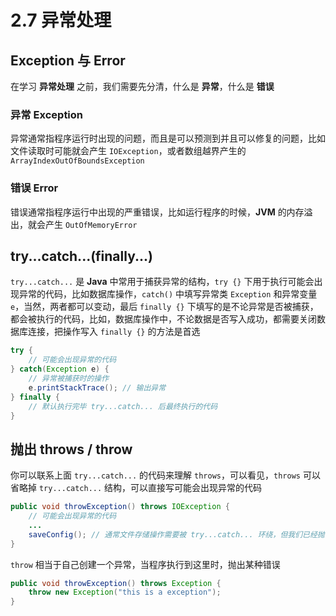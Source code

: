 # 2.7 异常处理

## Exception 与 Error

在学习 **异常处理** 之前，我们需要先分清，什么是 **异常**，什么是 **错误**

### 异常 Exception

异常通常指程序运行时出现的问题，而且是可以预测到并且可以修复的问题，比如文件读取时可能就会产生 `IOException`，或者数组越界产生的 `ArrayIndexOutOfBoundsException`

### 错误 Error

错误通常指程序运行中出现的严重错误，比如运行程序的时候，**JVM** 的内存溢出，就会产生 `OutOfMemoryError`

## try...catch...(finally...)

`try...catch...` 是 **Java** 中常用于捕获异常的结构，`try {}` 下用于执行可能会出现异常的代码，比如数据库操作，`catch()` 中填写异常类 `Exception` 和异常变量 `e`，当然，两者都可以变动，最后 `finally {}` 下填写的是不论异常是否被捕获，都会被执行的代码，比如，数据库操作中，不论数据是否写入成功，都需要关闭数据库连接，把操作写入 `finally {}` 的方法是首选

```Java
try {
    // 可能会出现异常的代码
} catch(Exception e) {
    // 异常被捕获时的操作
    e.printStackTrace(); // 输出异常
} finally {
    // 默认执行完毕 try...catch... 后最终执行的代码
}
```

## 抛出 throws / throw

你可以联系上面 `try...catch...` 的代码来理解 `throws`，可以看见，`throws` 可以省略掉 `try...catch...` 结构，可以直接写可能会出现异常的代码

```Java
public void throwException() throws IOException {
    // 可能会出现异常的代码
    ...
    saveConfig(); // 通常文件存储操作需要被 try...catch... 环绕，但我们已经抛出了这个异常，就无需使用 try...catch...
}
```

`throw` 相当于自己创建一个异常，当程序执行到这里时，抛出某种错误

```Java
public void throwException() throws Exception {
    throw new Exception("this is a exception");
}
```